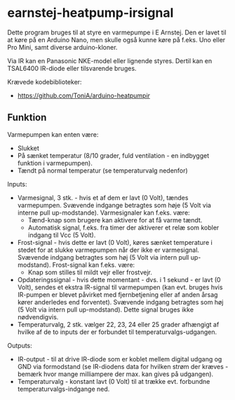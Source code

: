 # earnstej-heatpump-irsignal

Dette program bruges til at styre en varmepumpe i E Arnstej. Den er lavet til at køre på en Arduino Nano, men skulle også kunne køre på f.eks. Uno eller Pro Mini, samt diverse arduino-kloner.

Via IR kan en Panasonic NKE-model eller lignende styres. Dertil kan en TSAL6400 IR-diode eller tilsvarende bruges.

Krævede kodebiblioteker:
* https://github.com/ToniA/arduino-heatpumpir

## Funktion

Varmepumpen kan enten være:

* Slukket
* På sænket temperatur (8/10 grader, fuld ventilation - en indbygget funktion i varmepumpen).
* Tændt på normal temperatur (se temperaturvalg nedenfor)

Inputs:

* Varmesignal, 3 stk. - hvis et af dem er lavt (0 Volt), tændes varmepumpen. Svævende indgange betragtes som høje (5 Volt via interne pull up-modstande). Varmesignaler kan f.eks. være:
  * Tænd-knap som brugere kan aktivere for at få varme tændt.
  * Automatisk signal, f.eks. fra timer der aktiverer et relæ som kobler indgang til Vcc (5 Volt).
* Frost-signal - hvis dette er lavt (0 Volt), køres sænket temperature i stedet for at slukke varmepumpen når der ikke er varmesignal. Svævende indgang betragtes som høj (5 Volt via intern pull up-modstand). Frost-signal kan f.eks. være:
  * Knap som stilles til mildt vejr eller frostvejr.
* Opdateringssignal - hvis dette momentant - dvs. i 1 sekund - er lavt (0 Volt), sendes et ekstra IR-signal til varmepumpen (kan evt. bruges hvis IR-pumpen er blevet påvirket med fjernbetjening eller af anden årsag kører anderledes end forventet). Svævende indgang betragtes som høj (5 Volt via intern pull up-modstand). Dette signal bruges ikke nødvendigvis.
* Temperaturvalg, 2 stk. vælger 22, 23, 24 eller 25 grader afhængigt af hvilke af de to inputs der er forbundet til temperaturvalgs-udgangen.

Outputs:

* IR-output - til at drive IR-diode som er koblet mellem digital udgang og GND via formodstand (se IR-diodens data for hvilken strøm der kræves - bemærk hvor mange milliampere der max. kan gives på udgangen).
* Temperaturvalg - konstant lavt (0 Volt) til at trække evt. forbundne temperaturvalgs-indgange ned.
